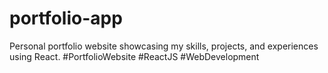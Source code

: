 # portfolio-app
Personal portfolio website showcasing my skills, projects, and experiences using React. #PortfolioWebsite #ReactJS #WebDevelopment
